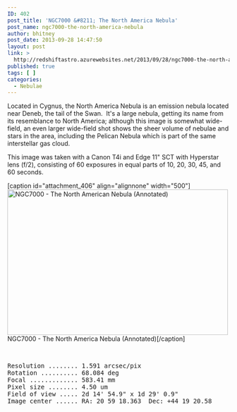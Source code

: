```yaml
---
ID: 402
post_title: 'NGC7000 &#8211; The North America Nebula'
post_name: ngc7000-the-north-america-nebula
author: bhitney
post_date: 2013-09-28 14:47:50
layout: post
link: >
  http://redshiftastro.azurewebsites.net/2013/09/28/ngc7000-the-north-america-nebula/
published: true
tags: [ ]
categories:
  - Nebulae
---
```

Located in Cygnus, the North America Nebula is an emission nebula located near Deneb, the tail of the Swan.  It's a large nebula, getting its name from its resemblance to North America; although this image is somewhat wide-field, an even larger wide-field shot shows the sheer volume of nebulae and stars in the area, including the Pelican Nebula which is part of the same interstellar gas cloud.

This image was taken with a Canon T4i and Edge 11" SCT with Hyperstar lens (f/2), consisting of 60 exposures in equal parts of 10, 20, 30, 45, and 60 seconds.

[caption id="attachment_406" align="alignnone" width="500"]<a href="http://redshiftastro.azurewebsites.net/wp-content/uploads/2015/11/ngc7000-na-nebula-1600-annotated.jpg"><img class="size-medium wp-image-406" src="http://redshiftastro.azurewebsites.net/wp-content/uploads/2015/11/ngc7000-na-nebula-1600-annotated-500x330.jpg" alt="NGC7000 - The North American Nebula (Annotated)" width="500" height="330" /></a> NGC7000 - The North America Nebula (Annotated)[/caption]

&nbsp;
<pre>Resolution ........ 1.591 arcsec/pix
Rotation .......... 68.084 deg
Focal ............. 583.41 mm
Pixel size ........ 4.50 um
Field of view ..... 2d 14' 54.9" x 1d 29' 0.9"
Image center ...... RA: 20 59 18.363  Dec: +44 19 20.58
</pre>